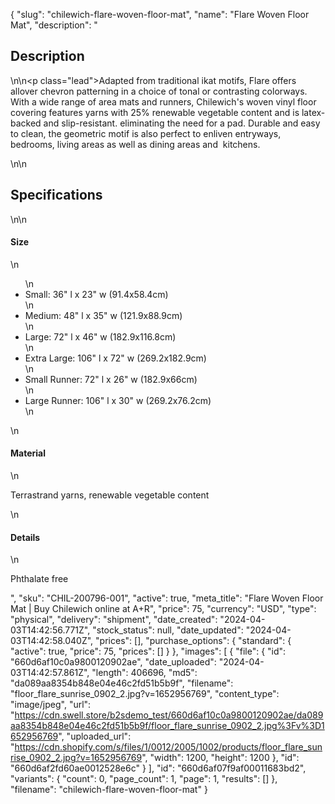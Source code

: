 {
  "slug": "chilewich-flare-woven-floor-mat",
  "name": "Flare Woven Floor Mat",
  "description": "<h2>Description</h2>\n<!-- split -->\n<p class=\"lead\">Adapted from traditional ikat motifs, Flare offers allover chevron patterning in a choice of tonal or contrasting colorways. With a wide range of area mats and runners, Chilewich's woven vinyl floor covering features yarns with 25% renewable vegetable content and is latex-backed and slip-resistant. eliminating the need for a pad. Durable and easy to clean, the geometric motif is also perfect to enliven entryways, bedrooms, living areas as well as dining areas and  kitchens.</p>\n<!-- split -->\n<h2>Specifications</h2>\n<!-- split -->\n<h4>Size</h4>\n<ul>\n<li>Small: 36\" l x 23\" w (91.4x58.4cm)</li>\n<li>Medium: 48\" l x 35\" w (121.9x88.9cm)</li>\n<li>Large: 72\" l x 46\" w (182.9x116.8cm)</li>\n<li>Extra Large: 106\" l x 72\" w (269.2x182.9cm)</li>\n<li>Small Runner: 72\" l x 26\" w (182.9x66cm)</li>\n<li>Large Runner: 106\" l x 30\" w (269.2x76.2cm)</li>\n</ul>\n<h4>Material</h4>\n<p>Terrastrand yarns, renewable vegetable content</p>\n<h4>Details</h4>\n<p>Phthalate free</p>",
  "sku": "CHIL-200796-001",
  "active": true,
  "meta_title": "Flare Woven Floor Mat | Buy Chilewich online at A+R",
  "price": 75,
  "currency": "USD",
  "type": "physical",
  "delivery": "shipment",
  "date_created": "2024-04-03T14:42:56.771Z",
  "stock_status": null,
  "date_updated": "2024-04-03T14:42:58.040Z",
  "prices": [],
  "purchase_options": {
    "standard": {
      "active": true,
      "price": 75,
      "prices": []
    }
  },
  "images": [
    {
      "file": {
        "id": "660d6af10c0a9800120902ae",
        "date_uploaded": "2024-04-03T14:42:57.861Z",
        "length": 406696,
        "md5": "da089aa8354b848e04e46c2fd51b5b9f",
        "filename": "floor_flare_sunrise_0902_2.jpg?v=1652956769",
        "content_type": "image/jpeg",
        "url": "https://cdn.swell.store/b2sdemo_test/660d6af10c0a9800120902ae/da089aa8354b848e04e46c2fd51b5b9f/floor_flare_sunrise_0902_2.jpg%3Fv%3D1652956769",
        "uploaded_url": "https://cdn.shopify.com/s/files/1/0012/2005/1002/products/floor_flare_sunrise_0902_2.jpg?v=1652956769",
        "width": 1200,
        "height": 1200
      },
      "id": "660d6af2fd60ae0012528e6c"
    }
  ],
  "id": "660d6af07f9af00011683bd2",
  "variants": {
    "count": 0,
    "page_count": 1,
    "page": 1,
    "results": []
  },
  "filename": "chilewich-flare-woven-floor-mat"
}